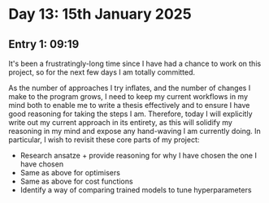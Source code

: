 # Day 13: 15th January 2025
## Entry 1: 09:19
It's been a frustratingly-long time since I have had a chance to work on this project, so for the next few days I am totally committed. 

As the number of approaches I try inflates, and the number of changes I make to the program grows, I need to keep my current workflows in my mind both to enable me to write a thesis effectively and to ensure I have good reasoning for taking the steps I am. Therefore, today I will explicitly write out my current approach in its entirety, as this will solidify my reasoning in my mind and expose any hand-waving I am currently doing. In particular, I wish to revisit these core parts of my project:
- Research ansatze + provide reasoning for why I have chosen the one I have chosen
- Same as above for optimisers
- Same as above for cost functions
- Identify a way of comparing trained models to tune hyperparameters
